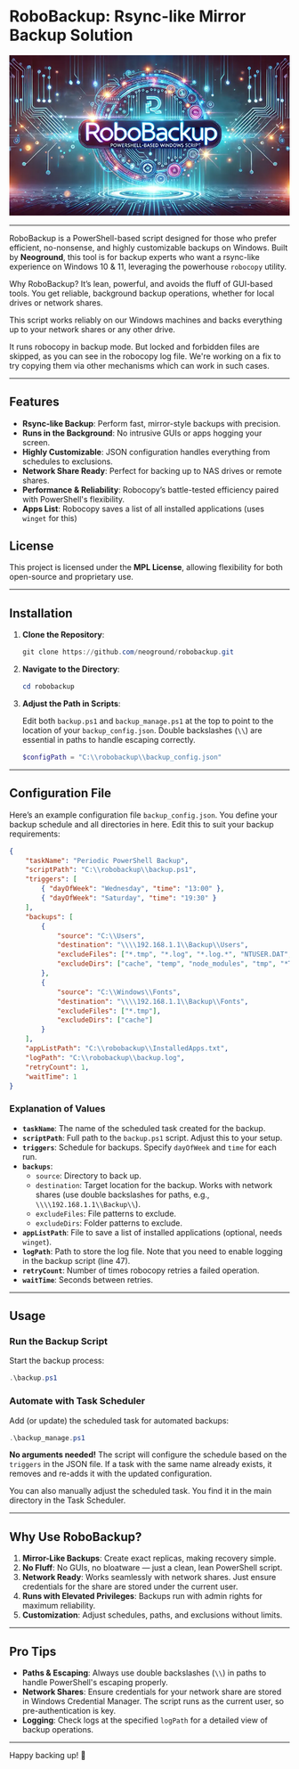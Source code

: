 # RoboBackup: Rsync-like Mirror Backup Solution

![Header Banner](https://raw.githubusercontent.com/neoground/robobackup/refs/heads/main/banner.webp)

---

RoboBackup is a PowerShell-based script designed for those who prefer efficient, no-nonsense, 
and highly customizable backups on Windows. Built by **Neoground**, this tool is for backup experts who want
a rsync-like experience on Windows 10 & 11, leveraging the powerhouse `robocopy` utility.

Why RoboBackup? It’s lean, powerful, and avoids the fluff of GUI-based tools. You get reliable, 
background backup operations, whether for local drives or network shares.

This script works reliably on our Windows machines and backs everything up to your network shares or any other drive.

It runs robocopy in backup mode. But locked and forbidden files are skipped, as you can see in the robocopy log file.
We're working on a fix to try copying them via other mechanisms which can work in such cases.

---

## Features

- **Rsync-like Backup**: Perform fast, mirror-style backups with precision.
- **Runs in the Background**: No intrusive GUIs or apps hogging your screen.
- **Highly Customizable**: JSON configuration handles everything from schedules to exclusions.
- **Network Share Ready**: Perfect for backing up to NAS drives or remote shares.
- **Performance & Reliability**: Robocopy’s battle-tested efficiency paired with PowerShell's flexibility.
- **Apps List**: Robocopy saves a list of all installed applications (uses `winget` for this)

## License

This project is licensed under the **MPL License**, allowing flexibility for both open-source and proprietary use.

---

## Installation

1. **Clone the Repository**:

   ```powershell
   git clone https://github.com/neoground/robobackup.git
   ```

2. **Navigate to the Directory**:

   ```powershell
   cd robobackup
   ```

3. **Adjust the Path in Scripts**:

   Edit both `backup.ps1` and `backup_manage.ps1` at the top to point to the location of your `backup_config.json`. 
   Double backslashes (`\\`) are essential in paths to handle escaping correctly.

   ```powershell
   $configPath = "C:\\robobackup\\backup_config.json"
   ```

---

## Configuration File

Here’s an example configuration file `backup_config.json`. You define your backup schedule and all directories in here.
Edit this to suit your backup requirements:

```json
{
    "taskName": "Periodic PowerShell Backup",
    "scriptPath": "C:\\robobackup\\backup.ps1",
    "triggers": [
        { "dayOfWeek": "Wednesday", "time": "13:00" },
        { "dayOfWeek": "Saturday", "time": "19:30" }
    ],
    "backups": [
        {
            "source": "C:\\Users",
            "destination": "\\\\192.168.1.1\\Backup\\Users",
            "excludeFiles": ["*.tmp", "*.log", "*.log.*", "NTUSER.DAT", "Cache_*"],
            "excludeDirs": ["cache", "temp", "node_modules", "tmp", "*Temp*", "*Cache*", "Logs"]
        },
        {
            "source": "C:\\Windows\\Fonts",
            "destination": "\\\\192.168.1.1\\Backup\\Fonts",
            "excludeFiles": ["*.tmp"],
            "excludeDirs": ["cache"]
        }
    ],
    "appListPath": "C:\\robobackup\\InstalledApps.txt",
    "logPath": "C:\\robobackup\\backup.log",
    "retryCount": 1,
    "waitTime": 1
}
```

### Explanation of Values

- **`taskName`**: The name of the scheduled task created for the backup.
- **`scriptPath`**: Full path to the `backup.ps1` script. Adjust this to your setup.
- **`triggers`**: Schedule for backups. Specify `dayOfWeek` and `time` for each run.
- **`backups`**:
  - `source`: Directory to back up.
  - `destination`: Target location for the backup. Works with network shares (use double backslashes for paths, e.g., `\\\\192.168.1.1\\Backup\\`).
  - `excludeFiles`: File patterns to exclude.
  - `excludeDirs`: Folder patterns to exclude.
- **`appListPath`**: File to save a list of installed applications (optional, needs `winget`).
- **`logPath`**: Path to store the log file. Note that you need to enable logging in the backup script (line 47).
- **`retryCount`**: Number of times robocopy retries a failed operation.
- **`waitTime`**: Seconds between retries.

---

## Usage

### Run the Backup Script

Start the backup process:

```powershell
.\backup.ps1
```

### Automate with Task Scheduler

Add (or update) the scheduled task for automated backups:

```powershell
.\backup_manage.ps1
```

**No arguments needed!** The script will configure the schedule based on the `triggers` in the JSON file. 
If a task with the same name already exists, it removes and re-adds it with the updated configuration.

You can also manually adjust the scheduled task. You find it in the main directory in the Task Scheduler.

---

## Why Use RoboBackup?

1. **Mirror-Like Backups**: Create exact replicas, making recovery simple.
2. **No Fluff**: No GUIs, no bloatware — just a clean, lean PowerShell script.
3. **Network Ready**: Works seamlessly with network shares. Just ensure credentials for the share are stored under the current user.
4. **Runs with Elevated Privileges**: Backups run with admin rights for maximum reliability.
5. **Customization**: Adjust schedules, paths, and exclusions without limits.

---

## Pro Tips

- **Paths & Escaping**: Always use double backslashes (`\\`) in paths to handle PowerShell's escaping properly.
- **Network Shares**: Ensure credentials for your network share are stored in Windows Credential Manager. The script runs as the current user, so pre-authentication is key.
- **Logging**: Check logs at the specified `logPath` for a detailed view of backup operations.

---

Happy backing up! 🚀
